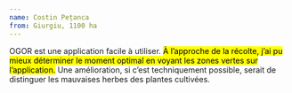 ```yaml
---
name: Costin Pețanca
from: Giurgiu, 1100 ha
---
```


OGOR est une application facile à utiliser. <mark>À l’approche de la récolte, j’ai pu mieux déterminer le moment optimal en voyant les zones vertes sur l’application.</mark> Une amélioration, si c’est techniquement possible, serait de distinguer les mauvaises herbes des plantes cultivées.